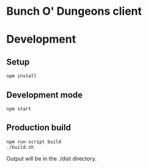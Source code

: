 # Bunch O' Dungeons client

# Development
## Setup
    npm install

## Development mode
    npm start

## Production build
    npm run-script build
    ./build.sh
Output will be in the ./dist directory.